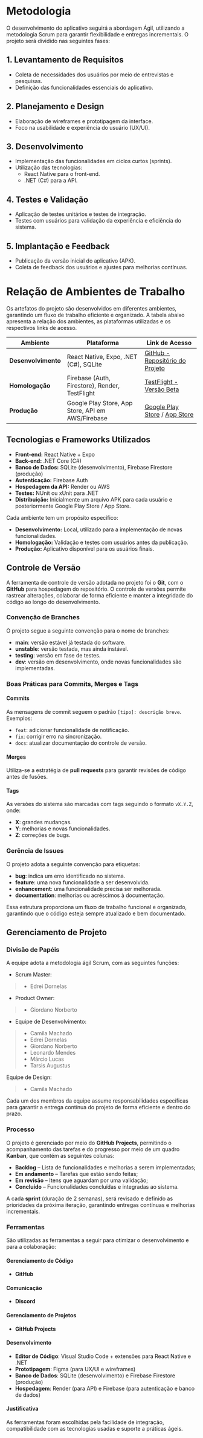 
# Metodologia

O desenvolvimento do aplicativo seguirá a abordagem Ágil, utilizando a metodologia Scrum para garantir flexibilidade e entregas incrementais. O projeto será dividido nas seguintes fases:  

## 1. Levantamento de Requisitos  
- Coleta de necessidades dos usuários por meio de entrevistas e pesquisas.  
- Definição das funcionalidades essenciais do aplicativo.  

## 2. Planejamento e Design  
- Elaboração de wireframes e prototipagem da interface.  
- Foco na usabilidade e experiência do usuário (UX/UI).  

## 3. Desenvolvimento  
- Implementação das funcionalidades em ciclos curtos (sprints).  
- Utilização das tecnologias:
  - React Native para o front-end.  
  - .NET (C#) para a API.  

## 4. Testes e Validação  
- Aplicação de testes unitários e testes de integração.  
- Testes com usuários para validação da experiência e eficiência do sistema.  

## 5. Implantação e Feedback  
- Publicação da versão inicial do aplicativo (APK).  
- Coleta de feedback dos usuários e ajustes para melhorias contínuas.  

# Relação de Ambientes de Trabalho  

Os artefatos do projeto são desenvolvidos em diferentes ambientes, garantindo um fluxo de trabalho eficiente e organizado. A tabela abaixo apresenta a relação dos ambientes, as plataformas utilizadas e os respectivos links de acesso.  

| **Ambiente**      | **Plataforma**                                      | **Link de Acesso**                         |
|------------------|--------------------------------------------------|--------------------------------------------|
| **Desenvolvimento** | React Native, Expo, .NET (C#), SQLite             | [GitHub - Repositório do Projeto](#)      |
| **Homologação**   | Firebase (Auth, Firestore), Render, TestFlight     | [TestFlight - Versão Beta](#)             |
| **Produção**      | Google Play Store, App Store, API em AWS/Firebase | [Google Play Store](#) / [App Store](#)   |

## Tecnologias e Frameworks Utilizados  

- **Front-end:** React Native + Expo  
- **Back-end:** .NET Core (C#)  
- **Banco de Dados:** SQLite (desenvolvimento), Firebase Firestore (produção)  
- **Autenticação:** Firebase Auth  
- **Hospedagem da API:** Render ou AWS  
- **Testes:** NUnit ou xUnit para .NET  
- **Distribuição:** Inicialmente um arquivo APK para cada usuário e posteriormente Google Play Store / App Store.  

Cada ambiente tem um propósito específico:  
- **Desenvolvimento:** Local, utilizado para a implementação de novas funcionalidades.  
- **Homologação:** Validação e testes com usuários antes da publicação.  
- **Produção:** Aplicativo disponível para os usuários finais.    

## Controle de Versão
A ferramenta de controle de versão adotada no projeto foi o **Git**, com o **GitHub** para hospedagem do repositório. O controle de versões permite rastrear alterações, colaborar de forma eficiente e manter a integridade do código ao longo do desenvolvimento.

### Convenção de Branches
O projeto segue a seguinte convenção para o nome de branches:
- **main**: versão estável já testada do software.
- **unstable**: versão testada, mas ainda instável.
- **testing**: versão em fase de testes.
- **dev**: versão em desenvolvimento, onde novas funcionalidades são implementadas.

### Boas Práticas para Commits, Merges e Tags

#### Commits
As mensagens de commit seguem o padrão `[tipo]: descrição breve`. Exemplos:
- `feat`: adicionar funcionalidade de notificação.
- `fix`: corrigir erro na sincronização.
- `docs`: atualizar documentação do controle de versão.

#### Merges
Utiliza-se a estratégia de **pull requests** para garantir revisões de código antes de fusões.

#### Tags
As versões do sistema são marcadas com tags seguindo o formato `vX.Y.Z`, onde:
- **X**: grandes mudanças.
- **Y**: melhorias e novas funcionalidades.
- **Z**: correções de bugs.

### Gerência de Issues
O projeto adota a seguinte convenção para etiquetas:
- **bug**: indica um erro identificado no sistema.
- **feature**: uma nova funcionalidade a ser desenvolvida.
- **enhancement**: uma funcionalidade precisa ser melhorada.
- **documentation**: melhorias ou acréscimos à documentação.

Essa estrutura proporciona um fluxo de trabalho funcional e organizado, garantindo que o código esteja sempre atualizado e bem documentado.

## Gerenciamento de Projeto

### Divisão de Papéis
A equipe adota a metodologia ágil Scrum, com as seguintes funções:

- Scrum Master:
> - Edrei Dornelas
  
- Product Owner:
> - Giordano Norberto
  
- Equipe de Desenvolvimento:
> - Camila Machado
> - Edrei Dornelas
> - Giordano Norberto
> - Leonardo Mendes
> - Márcio Lucas
> - Tarsis Augustus

Equipe de Design:
> - Camila Machado

Cada um dos membros da equipe assume responsabilidades específicas para garantir a entrega contínua do projeto de forma eficiente e dentro do prazo.

### Processo
O projeto é gerenciado por meio do **GitHub Projects**, permitindo o acompanhamento das tarefas e do progresso por meio de um quadro **Kanban**, que contém as seguintes colunas:

- **Backlog** – Lista de funcionalidades e melhorias a serem implementadas;
- **Em andamento** – Tarefas que estão sendo feitas;
- **Em revisão** – Itens que aguardam por uma validação;
- **Concluído** – Funcionalidades concluídas e integradas ao sistema.

A cada **sprint** (duração de 2 semanas), será revisado e definido as prioridades da próxima iteração, garantindo entregas contínuas e melhorias incrementais.

### Ferramentas
São utilizadas as ferramentas a seguir para otimizar o desenvolvimento e para a colaboração:

#### Gerenciamento de Código
- **GitHub**

#### Comunicação
- **Discord**

#### Gerenciamento de Projetos
- **GitHub Projects**

#### Desenvolvimento
- **Editor de Código**: Visual Studio Code + extensões para React Native e .NET
- **Prototipagem**: Figma (para UX/UI e wireframes)
- **Banco de Dados**: SQLite (desenvolvimento) e Firebase Firestore (produção)
- **Hospedagem**: Render (para API) e Firebase (para autenticação e banco de dados)

#### Justificativa
As ferramentas foram escolhidas pela facilidade de integração, compatibilidade com as tecnologias usadas e suporte a práticas ágeis.
